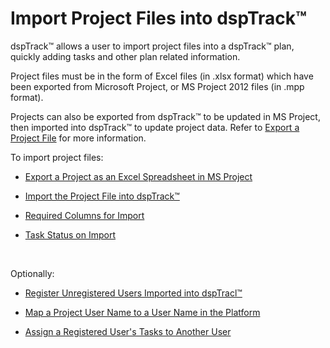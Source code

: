 # Import Project Files into dspTrack™

dspTrack™ allows a user to import project files into a dspTrack™ plan,
quickly adding tasks and other plan related information.

Project files must be in the form of Excel files (in .xlsx format) which
have been exported from Microsoft Project, or MS Project 2012 files (in
.mpp format).

Projects can also be exported from dspTrack™ to be updated in MS
Project, then imported into dspTrack™ to update project data. Refer to
[Export a Project File](Export_a_Project_File.htm) for more information.

To import project files:

  - [Export a Project as an Excel Spreadsheet in MS
    Project](Export_Project_Excl_Sprdsht_MSProject.htm)

  - [Import the Project File into
    dspTrack™](Import_the_Project_File_into_dspTrack.htm)

  - [Required Columns for Import](Required_Columns_for_Import.htm)

  - [Task Status on Import](../Page_Desc/Task_Status_on_Import.htm)

 

Optionally:

  - [Register Unregistered Users Imported into
    dspTracl™](Register_Unregistered_Users_Imprtd_dspTrack.htm)

  - [Map a Project User Name to a User Name in the
    Platform](Map_prjct_usrnme_platform_usrnm.htm)

  - [Assign a Registered User's Tasks to Another
    User](Assign_Registered_User_Tasks_Another_User.htm)
